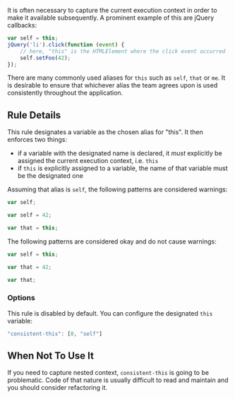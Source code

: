 It is often necessary to capture the current execution context in order to make it available subsequently. A prominent example of this are jQuery callbacks:

```js
var self = this;
jQuery('li').click(function (event) {
	// here, "this" is the HTMLElement where the click event occurred
	self.setFoo(42);
});
```

There are many commonly used aliases for `this` such as `self`, `that` or `me`. It is desirable to ensure that whichever alias the team agrees upon is used consistently throughout the application.


## Rule Details

This rule designates a variable as the chosen alias for "this". It then enforces two things:

 - if a variable with the designated name is declared, it *must* explicitly be assigned the current execution context, i.e. `this`
 - if `this` is explicitly assigned to a variable, the name of that variable must be the designated one


Assuming that alias is `self`, the following patterns are considered warnings:

```js
var self;

var self = 42;

var that = this;
```

The following patterns are considered okay and do not cause warnings:

```js
var self = this;

var that = 42;

var that;
```

### Options

This rule is disabled by default. You can configure the designated `this` variable:

```js
"consistent-this": [0, "self"]
```

## When Not To Use It

If you need to capture nested context, `consistent-this` is going to be problematic. Code of that nature is usually difficult to read and maintain and you should consider refactoring it.
